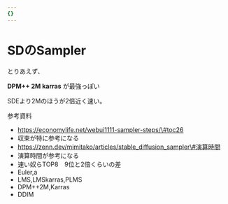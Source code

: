 ```yaml
---
{}
---
```

# SDのSampler

とりあえず、

**DPM++ 2M karras** が最強っぽい

SDEより2Mのほうが2倍近く速い。

参考資料

- https://economylife.net/webui1111-sampler-steps/\#toc26  
- 収束が特に参考になる  
- https://zenn.dev/mimitako/articles/stable_diffusion_sampler\#演算時間  
- 演算時間が参考になる  
- 速い奴らTOP8　9位と2倍くらいの差  
- Euler,a  
- LMS,LMSkarras,PLMS  
- DPM++2M,Karras  
- DDIM